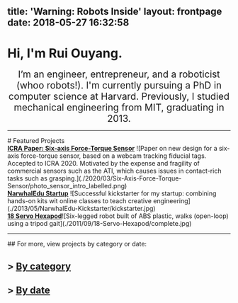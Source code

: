 title: 'Warning: Robots Inside'
layout: frontpage
date: 2018-05-27 16:32:58
---

# Hi, I'm Rui Ouyang. 

<div style="font-size:1.5em; text-align:center"> I’m an engineer, entrepreneur, and a roboticist (whoo robots!). I'm currently pursuing a PhD in computer science at Harvard. Previously, I studied mechanical engineering from MIT, graduating in 2013.</div>


<!--My major hobby at the moment is bluewater sailing, and I hope to sail across the Atlantic by the time I graduate. -->

<!--[I'm a relative reference to a repository file](./categories)-->
<hr>
# Featured Projects

<div class="flex-row">
  <div class="flex-col card"><a href="2020/03/Six-Axis-Force-Torque-Sensor"><strong>ICRA Paper: Six-axis Force-Torque Sensor</strong></a> ![Paper on new design for a six-axis force-torque sensor, based on a webcam tracking fiducial tags. Accepted to ICRA 2020. Motivated by the expense and fragility of commercial sensors such as the ATI, which causes issues in contact-rich tasks such as grasping.](./2020/03/Six-Axis-Force-Torque-Sensor/photo_sensor_intro_labelled.png)</div>
  <div class="flex-col card"><a href="2013/05/NarwhalEdu-Kickstarter"><strong>NarwhalEdu Startup</strong></a> ![Successful kickstarter for my startup: combining hands-on kits wit online classes to teach creative engineering](./2013/05/NarwhalEdu-Kickstarter/kickstarter.jpg)</div>
  <div class="flex-col card"><a href="2011/09/18-Servo-Hexapod"><strong>18 Servo Hexapod</strong></a>![Six-legged robot built of ABS plastic, walks (open-loop) using a tripod gait](./2011/09/18-Servo-Hexapod/complete.jpg)</div>
  </div>

  <!--<div class="flex-col card"> <a href="2015/05/Sailboat-Rudder"><strong>Sailboat Rudder</strong></a>![Rudder built from scratch for a 26\' sailboat](./2015/05/Sailboat-Rudder/shopbot_table.jpg)</div>-->

  <!--[Sailboat Rudder](./2015/05/05/Sailboat-Rudder)-->

<hr>
## For more, view projects by category or date:

## \> [By category](./categories)
## \> [By date](./archives)    


